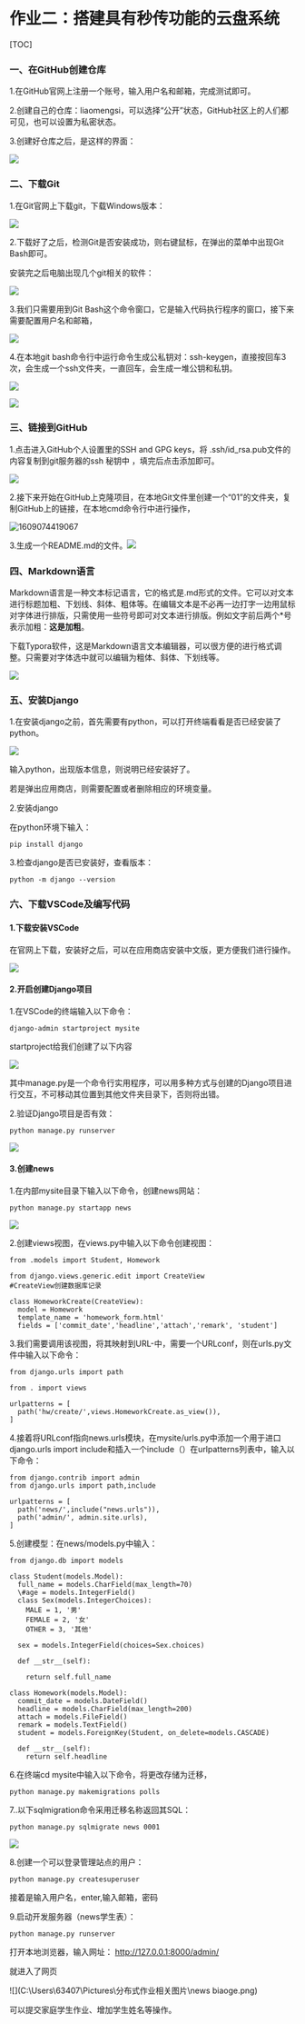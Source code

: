 # 作业二：搭建具有秒传功能的云盘系统



[TOC]





### 一、在GitHub创建仓库

1.在GitHub官网上注册一个账号，输入用户名和邮箱，完成测试即可。

2.创建自己的仓库：liaomengsi，可以选择“公开”状态，GitHub社区上的人们都可见，也可以设置为私密状态。

3.创建好仓库之后，是这样的界面：

![](C:\Users\63407\Pictures\分布式作业相关图片\git仓库.png)

### 二、下载Git

1.在Git官网上下载git，下载Windows版本：

![](C:\Users\63407\Pictures\分布式作业相关图片\git下载.png)

2.下载好了之后，检测Git是否安装成功，则右键鼠标，在弹出的菜单中出现Git Bash即可。

安装完之后电脑出现几个git相关的软件：

![](C:\Users\63407\Pictures\分布式作业相关图片\git相关软件界面)

3.我们只需要用到Git Bash这个命令窗口，它是输入代码执行程序的窗口，接下来需要配置用户名和邮箱，

![](C:\Users\63407\Pictures\分布式作业相关图片\Git窗口.png)

4.在本地git bash命令行中运行命令生成公私钥对：ssh-keygen，直接按回车3次，会生成一个ssh文件夹，一直回车，会生成一堆公钥和私钥。

![](C:\Users\63407\Pictures\分布式作业相关图片\ssh文件夹.png)

![](C:\Users\63407\Pictures\分布式作业相关图片\Git密钥.png)

### 三、链接到GitHub

1.点击进入GitHub个人设置里的SSH and GPG keys，将 .ssh/id_rsa.pub文件的内容复制到git服务器的ssh 秘钥中 ，填完后点击添加即可。

![](C:\Users\63407\Pictures\分布式作业相关图片\GitHub密钥_LI11.jpg)

2.接下来开始在GitHub上克隆项目，在本地Git文件里创建一个“01”的文件夹，复制GitHub上的链接，在本地cmd命令行中进行操作，

![1609074419067](C:\Users\63407\Pictures\分布式作业相关图片\Git克隆)

3.生成一个README.md的文件。![](C:\Users\63407\Pictures\分布式作业相关图片\01文件.png)

### 四、Markdown语言

Markdown语言是一种文本标记语言，它的格式是.md形式的文件。它可以对文本进行标题加粗、下划线、斜体、粗体等。在编辑文本是不必再一边打字一边用鼠标对字体进行排版，只需使用一些符号即可对文本进行排版。例如文字前后两个*号表示加粗：**这是加粗**。

下载Typora软件，这是Markdown语言文本编辑器，可以很方便的进行格式调整。只需要对字体选中就可以编辑为粗体、斜体、下划线等。

![](C:\Users\63407\Pictures\分布式作业相关图片\typora.png)

### 五、安装Django

1.在安装django之前，首先需要有python，可以打开终端看看是否已经安装了python。

![](C:\Users\63407\Pictures\分布式作业相关图片\检查python是否安装.png)

输入python，出现版本信息，则说明已经安装好了。

若是弹出应用商店，则需要配置或者删除相应的环境变量。

2.安装django

在python环境下输入：

```
pip install django
```

3.检查django是否已安装好，查看版本：

```
python -m django --version
```



### 六、下载VSCode及编写代码

#### 1.下载安装VSCode

在官网上下载，安装好之后，可以在应用商店安装中文版，更方便我们进行操作。

![](C:\Users\63407\Pictures\分布式作业相关图片\vscode安装中文版.png)

#### 2.开启创建Django项目

1.在VSCode的终端输入以下命令：

```
django-admin startproject mysite
```

startproject给我们创建了以下内容

![](C:\Users\63407\Pictures\分布式作业相关图片\mysite文件夹.png)

其中manage.py是一个命令行实用程序，可以用多种方式与创建的Django项目进行交互，不可移动其位置到其他文件夹目录下，否则将出错。

2.验证Django项目是否有效：

```
python manage.py runserver
```

![](C:\Users\63407\Pictures\分布式作业相关图片\vscode终端运行runserver.png)

#### 3.创建news

1.在内部mysite目录下输入以下命令，创建news网站：

```
python manage.py startapp news
```

![](C:\Users\63407\Pictures\分布式作业相关图片\news.png)

2.创建views视图，在views.py中输入以下命令创建视图：

```
from .models import Student, Homework

from django.views.generic.edit import CreateView
#CreateView创建数据库记录

class HomeworkCreate(CreateView):
  model = Homework
  template_name = 'homework_form.html'
  fields = ['commit_date','headline','attach','remark', 'student']
```

3.我们需要调用该视图，将其映射到URL-中，需要一个URLconf，则在urls.py文件中输入以下命令：

```
from django.urls import path

from . import views

urlpatterns = [
  path('hw/create/',views.HomeworkCreate.as_view()),
]
```

4.接着将URLconf指向news.urls模块，在mysite/urls.py中添加一个用于进口django.urls import include和插入一个include（）在urlpatterns列表中，输入以下命令：

```
from django.contrib import admin
from django.urls import path,include

urlpatterns = [
  path('news/',include("news.urls")),
  path('admin/', admin.site.urls),
]
```

5.创建模型：在news/models.py中输入：

```
from django.db import models

class Student(models.Model):
  full_name = models.CharField(max_length=70)
  \#age = models.IntegerField()
  class Sex(models.IntegerChoices):
​    MALE = 1, '男'
​    FEMALE = 2, '女'
​    OTHER = 3, '其他'

  sex = models.IntegerField(choices=Sex.choices)

  def __str__(self):

​    return self.full_name

class Homework(models.Model):
  commit_date = models.DateField()
  headline = models.CharField(max_length=200)
  attach = models.FileField()
  remark = models.TextField()
  student = models.ForeignKey(Student, on_delete=models.CASCADE)

  def __str__(self):
​    return self.headline
```

6.在终端cd mysite中输入以下命令，将更改存储为迁移，

```
python manage.py makemigrations polls
```

7..以下sqlmigration命令采用迁移名称返回其SQL：

```
python manage.py sqlmigrate news 0001
```

![](C:\Users\63407\Pictures\分布式作业相关图片\看news模块.png)

8.创建一个可以登录管理站点的用户：

```
python manage.py createsuperuser
```

接着是输入用户名，enter,输入邮箱，密码

9.启动开发服务器（news学生表）：

```
python manage.py runserver
```

打开本地浏览器，输入网址： http://127.0.0.1:8000/admin/ 

就进入了网页

![](C:\Users\63407\Pictures\分布式作业相关图片\news biaoge.png)

可以提交家庭学生作业、增加学生姓名等操作。